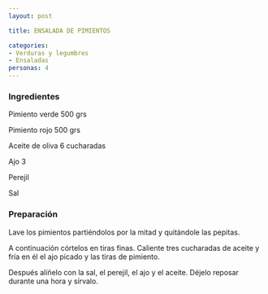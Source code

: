```yaml
---
layout: post

title: ENSALADA DE PIMIENTOS

categories:
- Verduras y legumbres
- Ensaladas
personas: 4 
---
```


<h3>Ingredientes</h3>
Pimiento verde 500 grs

Pimiento rojo 500 grs

Aceite de oliva 6 cucharadas

Ajo 3

Perejil

Sal

<h3>Preparación</h3>
Lave los pimientos partiéndolos por la mitad y quitándole las pepitas.

A continuación córtelos en tiras finas. Caliente tres cucharadas de aceite y fría en él el ajo picado y las tiras de pimiento.

Después alíñelo con la sal, el perejil, el ajo y el aceite. Déjelo reposar durante una hora y sírvalo.


